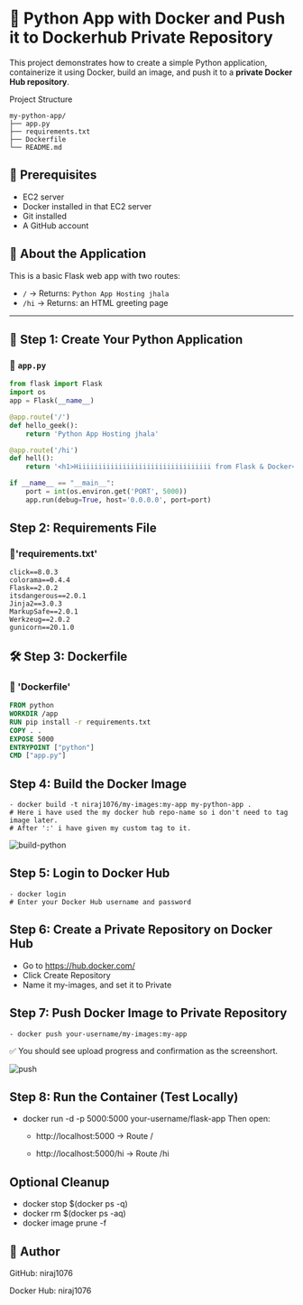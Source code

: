 
# 🚀 Python App with Docker and Push it to Dockerhub Private Repository

This project demonstrates how to create a simple Python application, containerize it using Docker, build an image, and push it to a **private Docker Hub repository**.

Project Structure
```
my-python-app/
├── app.py
├── requirements.txt
├── Dockerfile
└── README.md
```
## 🧾 Prerequisites

- EC2 server
- Docker installed in that EC2 server
- Git installed
- A GitHub account

## 🧠 About the Application

This is a basic Flask web app with two routes:

- `/` → Returns: `Python App Hosting jhala`
- `/hi` → Returns: an HTML greeting page

---

## 🧱 Step 1: Create Your Python Application

### 🔸 `app.py`

```python
from flask import Flask
import os
app = Flask(__name__)

@app.route('/')
def hello_geek():
    return 'Python App Hosting jhala'

@app.route('/hi')
def hell():
    return '<h1>Hiiiiiiiiiiiiiiiiiiiiiiiiiiiiiiiii from Flask & Docker</h1>'

if __name__ == "__main__":
    port = int(os.environ.get('PORT', 5000))
    app.run(debug=True, host='0.0.0.0', port=port)
```

## Step 2: Requirements File
### 🔸'requirements.txt'
```text
click==8.0.3
colorama==0.4.4
Flask==2.0.2
itsdangerous==2.0.1
Jinja2==3.0.3
MarkupSafe==2.0.1
Werkzeug==2.0.2
gunicorn==20.1.0

```


## 🛠️ Step 3: Dockerfile
### 🔸 'Dockerfile'
```Dockerfile
FROM python
WORKDIR /app
RUN pip install -r requirements.txt
COPY . .
EXPOSE 5000
ENTRYPOINT ["python"]
CMD ["app.py"]
```

## Step 4: Build the Docker Image

	- docker build -t niraj1076/my-images:my-app my-python-app .
	# Here i have used the my docker hub repo-name so i don't need to tag image later. 
	# After ':' i have given my custom tag to it.
 
![build-python](https://github.com/user-attachments/assets/61b1ca85-c92c-4189-b5b0-43e101f14bd6)

## Step 5: Login to Docker Hub

	- docker login
 	# Enter your Docker Hub username and password 

## Step 6: Create a Private Repository on Docker Hub

- Go to https://hub.docker.com/
- Click Create Repository
- Name it my-images, and set it to Private

## Step 7: Push Docker Image to Private Repository

	- docker push your-username/my-images:my-app

✅ You should see upload progress and confirmation as the screenshort.

![push](https://github.com/user-attachments/assets/ccd26c36-0125-43a8-b626-f09313797304)

## Step 8: Run the Container (Test Locally)

- docker run -d -p 5000:5000 your-username/flask-app
	Then open:

	- http://localhost:5000 → Route /

	- http://localhost:5000/hi → Route /hi

## Optional Cleanup

- docker stop $(docker ps -q)
- docker rm $(docker ps -aq)
- docker image prune -f

## 📝 Author
GitHub: niraj1076

Docker Hub: niraj1076


